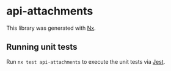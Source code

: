 # api-attachments

This library was generated with [Nx](https://nx.dev).

## Running unit tests

Run `nx test api-attachments` to execute the unit tests via [Jest](https://jestjs.io).
